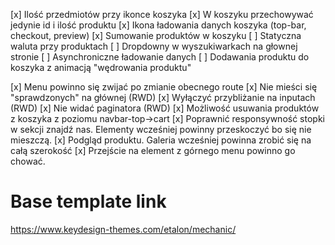 [x] Ilość przedmiotów przy ikonce koszyka
[x] W koszyku przechowywać jedynie id i ilość produktu
[x] Ikona ładowania danych koszyka (top-bar, checkout, preview)
[x] Sumowanie produktów w koszyku
[ ] Statyczna waluta przy produktach
[ ] Dropdowny w wyszukiwarkach na głownej stronie
[ ] Asynchroniczne ładowanie danych
[ ] Dodawania produktu do koszyka z animacją "wędrowania produktu"

[x] Menu powinno się zwijać po zmianie obecnego route
[x] Nie mieści się "sprawdzonych" na głównej (RWD)
[x] Wyłączyć przybliżanie na inputach (RWD)
[x] Nie widać paginatora (RWD)
[x] Możliwość usuwania produktów z koszyka z poziomu navbar-top->cart
[x] Poprawnić responsywność stopki w sekcji znajdź nas. Elementy wcześniej powinny przeskoczyć bo się nie mieszczą.
[x] Podgląd produktu. Galeria wcześniej powinna zrobić się na całą szerokość
[x] Przejście na element z górnego menu powinno go chować.

# Base template link
https://www.keydesign-themes.com/etalon/mechanic/
